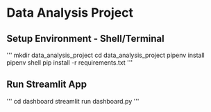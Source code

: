 # Data Analysis Project

## Setup Environment - Shell/Terminal
'''
mkdir data_analysis_project
cd data_analysis_project 
pipenv install 
pipenv shell 
pip install -r requirements.txt
'''
## Run Streamlit App
'''
cd dashboard
streamlit run dashboard.py
'''
